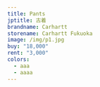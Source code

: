 ```yaml
---
title: Pants
jptitle: 古着
brandname: Carhartt
storename: Carhartt Fukuoka
image: /img/p1.jpg
buy: "18,000"
rent: "3,000"
colors:
  - aaa
  - aaaa
---
```

